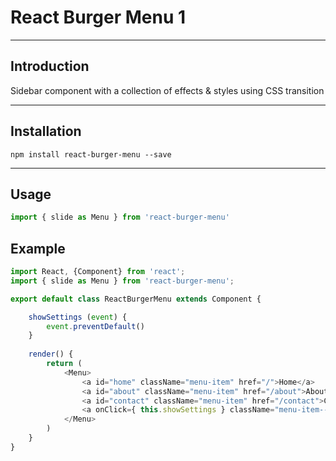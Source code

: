# React Burger Menu 1

---

## Introduction

Sidebar component with a collection of effects & styles using CSS transition

---

## Installation

`npm install react-burger-menu --save`

---

## Usage

```js
import { slide as Menu } from 'react-burger-menu'
```

## Example

```js
import React, {Component} from 'react';
import { slide as Menu } from 'react-burger-menu';

export default class ReactBurgerMenu extends Component {

    showSettings (event) {
        event.preventDefault()
    }
    
    render() {
        return (
            <Menu>
                <a id="home" className="menu-item" href="/">Home</a>
                <a id="about" className="menu-item" href="/about">About</a>
                <a id="contact" className="menu-item" href="/contact">Contact</a>
                <a onClick={ this.showSettings } className="menu-item--small" href="">Settings</a>
            </Menu>
        )
    }
}
```